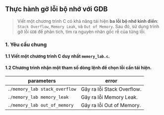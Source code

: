 ## Thực hành gỡ lỗi bộ nhớ với GDB
> Viết một chương trình C có khả năng tái hiện **ba lỗi bộ nhớ kinh điển**: `Stack Overflow`, `Memory Leak`, và `Out of Memory`. Sau đó, sử dụng trình gỡ lỗi `GDB` để phân tích, tìm ra nguyên nhân gốc rễ của từng lỗi. 
### 1. Yêu cầu chung
#### 1.1 Viết một chương trình C duy nhất `memory_lab.c`.
#### 1.2 Chương trình nhận một tham số dòng lệnh để chọn lỗi cần tái hiện.

| <center>parameters</center>     | <center>error</center>     |
| ------------------------------- | -------------------------- |
| ``./memory_lab stack_overflow`` | Gây ra lỗi Stack Overflow. |
| ``./memory_lab memory_leak``    | Gây ra lỗi Memory Leak.    |
| ``./memory_lab out_of_memory``  | Gây ra lỗi Out of Memory.  |

 
